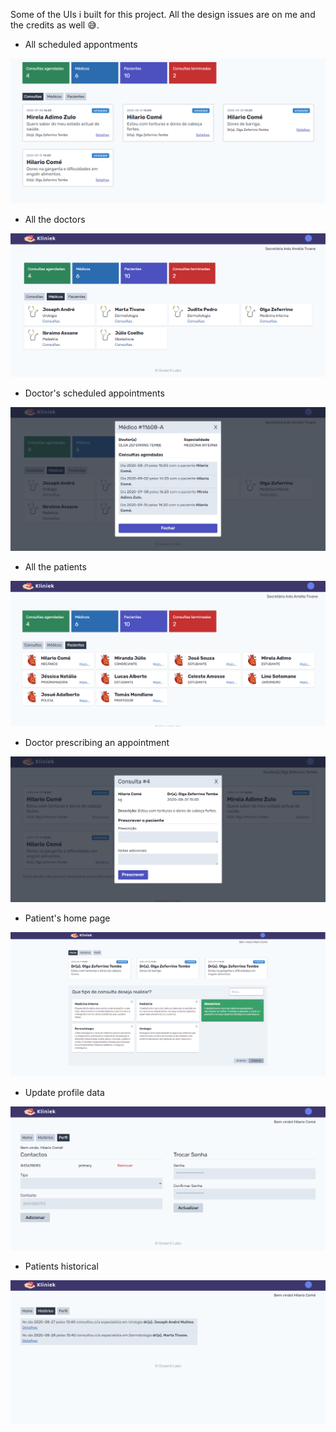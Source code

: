 Some of the UIs i built for this project. All the design issues are on me and the credits as well 😅.

- All scheduled appontments

![All Appointments in the Recepcionist view](Screenshots/All-Appointments.png)

- All the doctors

![All Doctors in the Recepcionist view](Screenshots/All-Doctors.png)

- Doctor's scheduled appointments

![Doctor's scheduled appointments](Screenshots/Doctors-Scheduled-Appointments.png)

- All the patients

![All Patients in the Recepcionist view](Screenshots/All-Patients.png)

- Doctor prescribing an appointment

![Doctor prescribing an appointment](Screenshots/Doctor-prescribing.png)

- Patient's home page

![Patient's profile details](Screenshots/Patients-Home.png)

- Update profile data

![Alter patient's profile details](Screenshots/Patient-Profile-Details.png)

- Patients historical

![Patient's historical](Screenshots/Patients-History.png)

